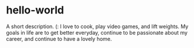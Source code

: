 # hello-world
A short description. (:
I love to cook, play video games, and lift weights. 
My goals in life are to get better everyday, continue to be passionate about my career, and continue to have a lovely home.
